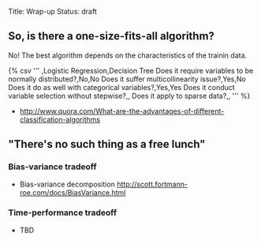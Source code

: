 Title: Wrap-up
Status: draft

## So, is there a one-size-fits-all algorithm?
No!
The best algorithm depends on the characteristics of the trainin data.

{% csv '''
,Logistic Regression,Decision Tree
Does it require variables to be normally distributed?,No,No
Does it suffer multicollinearity issue?,Yes,No
Does it do as well with categorical variables?,Yes,Yes
Does it conduct variable selection without stepwise?,,
Does it apply to sparse data?,,
''' %}

- http://www.quora.com/What-are-the-advantages-of-different-classification-algorithms

## "There's no such thing as a free lunch"

### Bias-variance tradeoff

- Bias-variance decomposition
http://scott.fortmann-roe.com/docs/BiasVariance.html

### Time-performance tradeoff

- TBD
